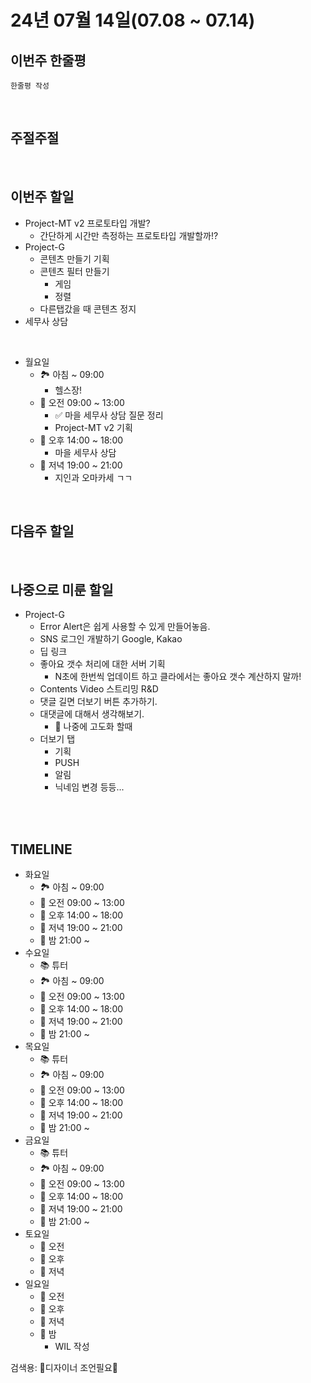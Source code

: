 # 24년 07월 14일(07.08 ~ 07.14)

## **이번주 한줄평**
```
한줄평 작성
```

<br/>

## 주절주절

<br/>

## 이번주 할일
- Project-MT v2 프로토타입 개발?
    - 간단하게 시간만 측정하는 프로토타입 개발할까!?
- Project-G
    - 콘텐츠 만들기 기획    
    - 콘텐츠 필터 만들기
        - 게임
        - 정렬
    - 다른탭갔을 때 콘텐츠 정지
- 세무사 상담
<br/>

- 월요일
    - 🏞️ 아침 ~ 09:00
        - 헬스장!
    - 🌅 오전 09:00 ~ 13:00 
        - ✅ 마을 세무사 상담 질문 정리
        - Project-MT v2 기획
    - 🌄 오후 14:00 ~ 18:00
        - 마을 세무사 상담
    - 🌇 저녁 19:00 ~ 21:00
        - 지인과 오마카세 ㄱㄱ

<br/>

## 다음주 할일

<br/>

## 나중으로 미룬 할일
- Project-G
    - Error Alert은 쉽게 사용할 수 있게 만들어놓음.
    - SNS 로그인 개발하기 Google, Kakao
    - 딥 링크 
    - 좋아요 갯수 처리에 대한 서버 기획
        - N초에 한번씩 업데이트 하고 클라에서는 좋아요 갯수 계산하지 말까!
    - Contents Video 스트리밍 R&D
    - 댓글 길면 더보기 버튼 추가하기.
    - 대댓글에 대해서 생각해보기.
        - 🫠 나중에 고도화 할때
    - 더보기 탭
        - 기획
        - PUSH
        - 알림
        - 닉네임 변경 등등...
<br/>
<br/>


## TIMELINE
- 화요일
    - 🏞️ 아침 ~ 09:00
    - 🌅 오전 09:00 ~ 13:00 
    - 🌄 오후 14:00 ~ 18:00
    - 🌇 저녁 19:00 ~ 21:00
    - 🌙 밤  21:00 ~ 
- 수요일
    - 📚 튜터
    - 🏞️ 아침 ~ 09:00
    - 🌅 오전 09:00 ~ 13:00 
    - 🌄 오후 14:00 ~ 18:00
    - 🌇 저녁 19:00 ~ 21:00
    - 🌙 밤  21:00 ~ 
- 목요일
    - 📚 튜터
    - 🏞️ 아침 ~ 09:00
    - 🌅 오전 09:00 ~ 13:00 
    - 🌄 오후 14:00 ~ 18:00
    - 🌇 저녁 19:00 ~ 21:00
    - 🌙 밤  21:00 ~ 
- 금요일
    - 📚 튜터
    - 🏞️ 아침 ~ 09:00
    - 🌅 오전 09:00 ~ 13:00 
    - 🌄 오후 14:00 ~ 18:00
    - 🌇 저녁 19:00 ~ 21:00
    - 🌙 밤  21:00 ~ 
- 토요일
    - 🌅 오전 
    - 🌄 오후 
    - 🌇 저녁 
- 일요일
    - 🌅 오전 
    - 🌄 오후 
    - 🌇 저녁 
    - 🌙 밤 
        - WIL 작성



검색용:
🎨디자이너 조언필요🎨